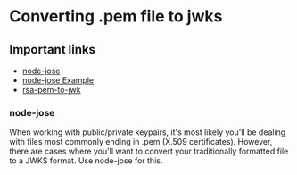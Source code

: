 # Converting .pem file to jwks

## Important links
- [node-jose](https://www.npmjs.com/package/node-jose)
- [node-jose Example](https://www.jvt.me/posts/2019/01/10/x509-pkcs8-pem-key-to-jwks-node/) 
- [rsa-pem-to-jwk](https://www.npmjs.com/package/rsa-pem-to-jwk) 


### node-jose
When working with public/private keypairs, it's most likely you'll be dealing with files most commonly ending in .pem (X.509 certificates). However, there are cases where you'll want to convert your traditionally formatted file to a JWKS format.
Use node-jose for this.


